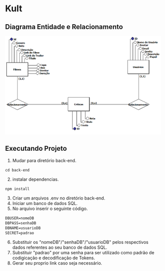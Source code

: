 # Kult
## Diagrama Entidade e Relacionamento
![](DER.PNG)

## Executando Projeto
1. Mudar para diretório back-end.

```
cd back-end
```

2. instalar dependencias.

```
npm install
```

3. Criar um arquivos .env no diretório back-end.
4. Iniciar um banco de dados SQL.
5. No arquivo inserir o seguinte código.
```
DBUSER=nomeDB
DBPASS=senhaDB
DBNAME=usuarioDB
SECRET=padrao
```
6. Substituir os "nomeDB"/"senhaDB"/"usuarioDB" pelos respectivos dados referentes ao seu banco de dados SQL.
7. Substituir "padrao" por uma senha para ser utilizado como padrão de codigicação e decodificação de Tokens.
8. Gerar seu proprio link caso seja necessário.





